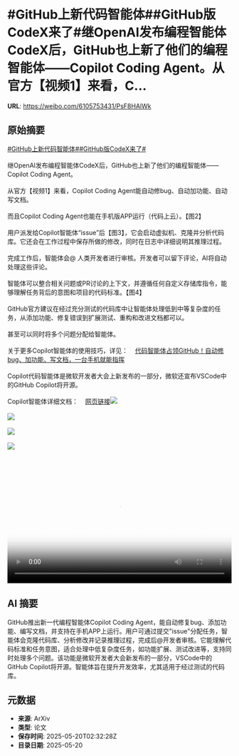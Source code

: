 # #GitHub上新代码智能体##GitHub版CodeX来了#继OpenAI发布编程智能体CodeX后，GitHub也上新了他们的编程智能体——Copilot Coding Agent。从官方【视频1】来看，C...

**URL**: https://weibo.com/6105753431/PsF8HAlWk

## 原始摘要

<a href="https://m.weibo.cn/search?containerid=231522type%3D1%26t%3D10%26q%3D%23GitHub%E4%B8%8A%E6%96%B0%E4%BB%A3%E7%A0%81%E6%99%BA%E8%83%BD%E4%BD%93%23&amp;extparam=%23GitHub%E4%B8%8A%E6%96%B0%E4%BB%A3%E7%A0%81%E6%99%BA%E8%83%BD%E4%BD%93%23" data-hide=""><span class="surl-text">#GitHub上新代码智能体#</span></a><a href="https://m.weibo.cn/search?containerid=231522type%3D1%26t%3D10%26q%3D%23GitHub%E7%89%88CodeX%E6%9D%A5%E4%BA%86%23&amp;extparam=%23GitHub%E7%89%88CodeX%E6%9D%A5%E4%BA%86%23" data-hide=""><span class="surl-text">#GitHub版CodeX来了#</span></a><br><br>继OpenAI发布编程智能体CodeX后，GitHub也上新了他们的编程智能体——Copilot Coding Agent。<br><br>从官方【视频1】来看，Copilot Coding Agent能自动修bug、自动加功能、自动写文档。<br><br>而且Copilot Coding Agent也能在手机版APP运行（代码上云）。【图2】<br><br>用户派发给Copilot智能体“issue”后【图3】，它会启动虚拟机、克隆并分析代码库。它还会在工作过程中保存所做的修改，同时在日志中详细说明其推理过程。<br><br>完成工作后，智能体会@ 人类开发者进行审核。开发者可以留下评论，AI将自动处理这些评论。<br><br>智能体可以整合相关问题或PR讨论的上下文，并遵循任何自定义存储库指令，能够理解任务背后的意图和项目的代码标准。【图4】<br><br>GitHub官方建议在经过充分测试的代码库中让智能体处理低到中等复杂度的任务，从添加功能、修复错误到扩展测试、重构和改进文档都可以。<br><br>甚至可以同时将多个问题分配给智能体。<br><br>关于更多Copilot智能体的使用技巧，详见：<a href="https://weibo.cn/sinaurl?u=https%3A%2F%2Fmp.weixin.qq.com%2Fs%2FsqJ4xIpE4GVGDbC8Z4O55w" data-hide=""><span class="url-icon"><img style="width: 1rem;height: 1rem" src="https://h5.sinaimg.cn/upload/2015/09/25/3/timeline_card_small_web_default.png" referrerpolicy="no-referrer"></span><span class="surl-text">代码智能体占领GitHub！自动修bug、加功能、写文档，一台手机就能指挥</span></a><br><br>Copilot代码智能体是微软开发者大会上新发布的一部分，微软还宣布VSCode中的GitHub Copilot将开源。<br><br>Copilot智能体详细文档：<a href="https://weibo.cn/sinaurl?u=https%3A%2F%2Fdocs.github.com%2Fen%2Fcopilot%2Fusing-github-copilot%2Fusing-copilot-coding-agent-to-work-on-tasks%2Fabout-assigning-tasks-to-copilot" data-hide=""><span class="url-icon"><img style="width: 1rem;height: 1rem" src="https://h5.sinaimg.cn/upload/2015/09/25/3/timeline_card_small_web_default.png" referrerpolicy="no-referrer"></span><span class="surl-text">网页链接</span></a><img style="" src="https://tvax2.sinaimg.cn/large/006Fd7o3ly1i1lpoh4n6bj31hc0u0glq.jpg" referrerpolicy="no-referrer"><br><br><img style="" src="https://tvax1.sinaimg.cn/large/006Fd7o3gy1i1lpjvbuvyg30ci0r41je.gif" referrerpolicy="no-referrer"><br><br><img style="" src="https://tvax1.sinaimg.cn/large/006Fd7o3gy1i1lpk2ou7ij30zk0iodpv.jpg" referrerpolicy="no-referrer"><br><br><img style="" src="https://tvax1.sinaimg.cn/large/006Fd7o3gy1i1lpkfeyapg30p00dve82.gif" referrerpolicy="no-referrer"><br><br><br clear="both"><div style="clear: both"></div><video controls="controls" poster="https://tvax1.sinaimg.cn/orj480/006Fd7o3ly1i1lpoheyayj31hc0u0q4k.jpg" style="width: 100%"><source src="https://f.video.weibocdn.com/o0/Vwvud7mRlx08onZ1pNl601041200bMpq0E010.mp4?label=mp4_720p&amp;template=1280x720.25.0&amp;ori=0&amp;ps=1Cx9YB1mmR49jS&amp;Expires=1747711839&amp;ssig=mO795HJmq6&amp;KID=unistore,video"><source src="https://f.video.weibocdn.com/o0/7ccF96QElx08onZ0E20U0104120066wx0E010.mp4?label=mp4_hd&amp;template=852x480.25.0&amp;ori=0&amp;ps=1Cx9YB1mmR49jS&amp;Expires=1747711839&amp;ssig=nLBlqAG%2BUu&amp;KID=unistore,video"><source src="https://f.video.weibocdn.com/o0/XRgxS8oslx08onZ0Oac8010412003RKw0E010.mp4?label=mp4_ld&amp;template=640x360.25.0&amp;ori=0&amp;ps=1Cx9YB1mmR49jS&amp;Expires=1747711839&amp;ssig=MFEEYhSZEA&amp;KID=unistore,video"><p>视频无法显示，请前往<a href="https://video.weibo.com/show?fid=1034%3A5168311818977355" target="_blank" rel="noopener noreferrer">微博视频</a>观看。</p></video>

## AI 摘要

GitHub推出新一代编程智能体Copilot Coding Agent，能自动修复bug、添加功能、编写文档，并支持在手机APP上运行。用户可通过提交"issue"分配任务，智能体会克隆代码库、分析修改并记录推理过程，完成后@开发者审核。它能理解代码标准和任务意图，适合处理中低复杂度任务，如功能扩展、测试改进等，支持同时处理多个问题。该功能是微软开发者大会新发布的一部分，VSCode中的GitHub Copilot将开源。智能体旨在提升开发效率，尤其适用于经过测试的代码库。

## 元数据

- **来源**: ArXiv
- **类型**: 论文
- **保存时间**: 2025-05-20T02:32:28Z
- **目录日期**: 2025-05-20
